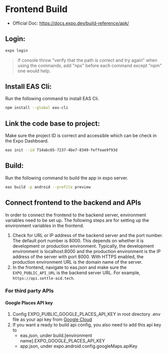 
# Frontend Build
- Official Doc: https://docs.expo.dev/build-reference/apk/

## Login:

```bash
expo login
```
> If console throw "verify that the path is correct and try again" when using the commands, add "npx" before each command except "npm" one would help.  

## Install EAS Cli:
Run the following command to install EAS Cli.
```bash
npm install --global eas-cli
```
## Link the code base to project:
Make sure the project ID is correct and accessible which can be check in the Expo Dashboard.
```bash
eas init --id 714abc65-7237-4be7-8349-feffeae9f93d
```
## Build:
Run the following command to build the app in expo server.
```bash
eas build -p android --profile preview
```


## Connect frontend to the backend and APIs
In order to connect the frontend to the backend server, environment variables need to be set up. The following steps are for setting up the environment variables in the frontend.

1. Check for URL or IP address of the backend server and the port number. The default port number is 8000. This depends on whether it is development or production environment. Typically, the development environment is localhost:8000 and the production environment is the IP address of the server with port 8000. With HTTPS enabled, the production environment URL is the domain name of the server.
2. In the frontend, navigate to eas.json and make sure the `EXPO_PUBLIC_API_URL` is the backend server URL. For example, `https://api.settle-aid.tech`.
### For third party APIs

#### Google Places API key
1. Config EXPO_PUBLIC_GOOGLE_PLACES_API_KEY in root directory .env file as your api key from [Google Cloud](https://developers.google.com/maps/documentation/places/web-service/get-api-key/)
2. If you want a ready to build api config, you also need to add this api key to
   * eas.json, under build.\[environment name\].EXPO_GOOGLE_PLACES_API_KEY
   * app.json, under expo.android.config.googleMaps.apiKey

